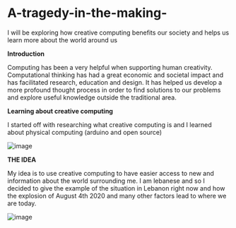 # A-tragedy-in-the-making-
I will be exploring how creative computing benefits our society and helps us learn more about the world around us 

**Introduction** 

Computing has been a very helpful when supporting human creativity. Computational thinking has had a great economic and societal impact and has facilitated research, education and design. It has helped us develop a more profound thought process in order to find solutions to our problems and explore useful knowledge outside the traditional area.

**Learning about creative computing**

I started off with researching what creative computing is and I learned about physical computing (arduino and open source)

![image](https://user-images.githubusercontent.com/93553075/140457967-7247d1ee-56b8-4566-93ee-ae81fbdd7f74.png)

**THE IDEA**

My idea is to use creative computing to have easier access to new and information about the world surrounding me. I am lebanese and so I decided to give the example of the situation in Lebanon right now and how the explosion of August 4th 2020 and many other factors lead to where we are today. 

![image](https://user-images.githubusercontent.com/93553075/140455778-8c3e1e88-2f55-4293-8f97-5bc2530263cd.png)
